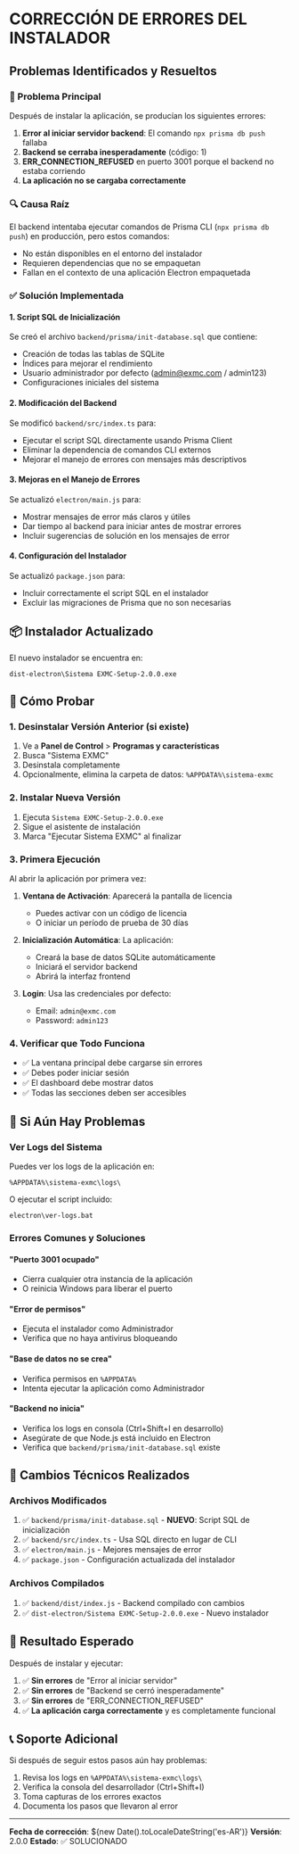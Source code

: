 # CORRECCIÓN DE ERRORES DEL INSTALADOR

## Problemas Identificados y Resueltos

### 🐛 Problema Principal
Después de instalar la aplicación, se producían los siguientes errores:

1. **Error al iniciar servidor backend**: El comando `npx prisma db push` fallaba
2. **Backend se cerraba inesperadamente** (código: 1)
3. **ERR_CONNECTION_REFUSED** en puerto 3001 porque el backend no estaba corriendo
4. **La aplicación no se cargaba correctamente**

### 🔍 Causa Raíz
El backend intentaba ejecutar comandos de Prisma CLI (`npx prisma db push`) en producción, pero estos comandos:
- No están disponibles en el entorno del instalador
- Requieren dependencias que no se empaquetan
- Fallan en el contexto de una aplicación Electron empaquetada

### ✅ Solución Implementada

#### 1. Script SQL de Inicialización
Se creó el archivo `backend/prisma/init-database.sql` que contiene:
- Creación de todas las tablas de SQLite
- Índices para mejorar el rendimiento
- Usuario administrador por defecto (admin@exmc.com / admin123)
- Configuraciones iniciales del sistema

#### 2. Modificación del Backend
Se modificó `backend/src/index.ts` para:
- Ejecutar el script SQL directamente usando Prisma Client
- Eliminar la dependencia de comandos CLI externos
- Mejorar el manejo de errores con mensajes más descriptivos

#### 3. Mejoras en el Manejo de Errores
Se actualizó `electron/main.js` para:
- Mostrar mensajes de error más claros y útiles
- Dar tiempo al backend para iniciar antes de mostrar errores
- Incluir sugerencias de solución en los mensajes de error

#### 4. Configuración del Instalador
Se actualizó `package.json` para:
- Incluir correctamente el script SQL en el instalador
- Excluir las migraciones de Prisma que no son necesarias

## 📦 Instalador Actualizado

El nuevo instalador se encuentra en:
```
dist-electron\Sistema EXMC-Setup-2.0.0.exe
```

## 🧪 Cómo Probar

### 1. Desinstalar Versión Anterior (si existe)
1. Ve a **Panel de Control** > **Programas y características**
2. Busca "Sistema EXMC"
3. Desinstala completamente
4. Opcionalmente, elimina la carpeta de datos: `%APPDATA%\sistema-exmc`

### 2. Instalar Nueva Versión
1. Ejecuta `Sistema EXMC-Setup-2.0.0.exe`
2. Sigue el asistente de instalación
3. Marca "Ejecutar Sistema EXMC" al finalizar

### 3. Primera Ejecución
Al abrir la aplicación por primera vez:

1. **Ventana de Activación**: Aparecerá la pantalla de licencia
   - Puedes activar con un código de licencia
   - O iniciar un período de prueba de 30 días

2. **Inicialización Automática**: La aplicación:
   - Creará la base de datos SQLite automáticamente
   - Iniciará el servidor backend
   - Abrirá la interfaz frontend

3. **Login**: Usa las credenciales por defecto:
   - Email: `admin@exmc.com`
   - Password: `admin123`

### 4. Verificar que Todo Funciona
- ✅ La ventana principal debe cargarse sin errores
- ✅ Debes poder iniciar sesión
- ✅ El dashboard debe mostrar datos
- ✅ Todas las secciones deben ser accesibles

## 🔧 Si Aún Hay Problemas

### Ver Logs del Sistema
Puedes ver los logs de la aplicación en:
```
%APPDATA%\sistema-exmc\logs\
```

O ejecutar el script incluido:
```
electron\ver-logs.bat
```

### Errores Comunes y Soluciones

#### "Puerto 3001 ocupado"
- Cierra cualquier otra instancia de la aplicación
- O reinicia Windows para liberar el puerto

#### "Error de permisos"
- Ejecuta el instalador como Administrador
- Verifica que no haya antivirus bloqueando

#### "Base de datos no se crea"
- Verifica permisos en `%APPDATA%`
- Intenta ejecutar la aplicación como Administrador

#### "Backend no inicia"
- Verifica los logs en consola (Ctrl+Shift+I en desarrollo)
- Asegúrate de que Node.js está incluido en Electron
- Verifica que `backend/prisma/init-database.sql` existe

## 📝 Cambios Técnicos Realizados

### Archivos Modificados
1. ✅ `backend/prisma/init-database.sql` - **NUEVO**: Script SQL de inicialización
2. ✅ `backend/src/index.ts` - Usa SQL directo en lugar de CLI
3. ✅ `electron/main.js` - Mejores mensajes de error
4. ✅ `package.json` - Configuración actualizada del instalador

### Archivos Compilados
1. ✅ `backend/dist/index.js` - Backend compilado con cambios
2. ✅ `dist-electron/Sistema EXMC-Setup-2.0.0.exe` - Nuevo instalador

## 🎯 Resultado Esperado

Después de instalar y ejecutar:
1. ✅ **Sin errores** de "Error al iniciar servidor"
2. ✅ **Sin errores** de "Backend se cerró inesperadamente"
3. ✅ **Sin errores** de "ERR_CONNECTION_REFUSED"
4. ✅ **La aplicación carga correctamente** y es completamente funcional

## 📞 Soporte Adicional

Si después de seguir estos pasos aún hay problemas:
1. Revisa los logs en `%APPDATA%\sistema-exmc\logs\`
2. Verifica la consola del desarrollador (Ctrl+Shift+I)
3. Toma capturas de los errores exactos
4. Documenta los pasos que llevaron al error

---

**Fecha de corrección**: ${new Date().toLocaleDateString('es-AR')}
**Versión**: 2.0.0
**Estado**: ✅ SOLUCIONADO
